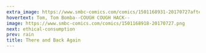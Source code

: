 ```yaml
---
extra_image: https://www.smbc-comics.com/comics/1501168931-20170727after.png
hovertext: Tom, Tom Bomba--COUGH COUGH HACK--
image: https://www.smbc-comics.com/comics/1501168918-20170727.png
next: ethical-consumption
prev: rain
title: There and Back Again
---
```

